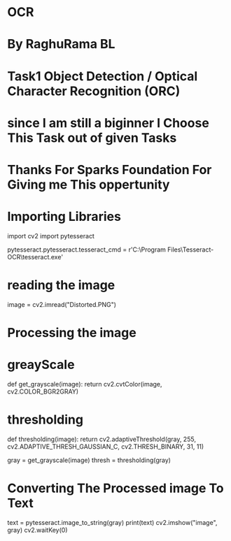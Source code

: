 # OCR
# By RaghuRama BL
# Task1 Object Detection / Optical Character Recognition (ORC)
# since I am still a biginner I Choose This Task out of given Tasks
# Thanks For Sparks Foundation For Giving me This oppertunity

# Importing Libraries
import cv2
import pytesseract

pytesseract.pytesseract.tesseract_cmd = r'C:\Program Files\Tesseract-OCR\tesseract.exe'
# reading the image
image = cv2.imread("Distorted.PNG")


# Processing the image
# greayScale
def get_grayscale(image):
    return cv2.cvtColor(image, cv2.COLOR_BGR2GRAY)


# thresholding
def thresholding(image):
    return cv2.adaptiveThreshold(gray, 255, cv2.ADAPTIVE_THRESH_GAUSSIAN_C, cv2.THRESH_BINARY, 31, 11)


gray = get_grayscale(image)
thresh = thresholding(gray)

# Converting The Processed image To Text
text = pytesseract.image_to_string(gray)
print(text)
cv2.imshow("image", gray)
cv2.waitKey(0)
